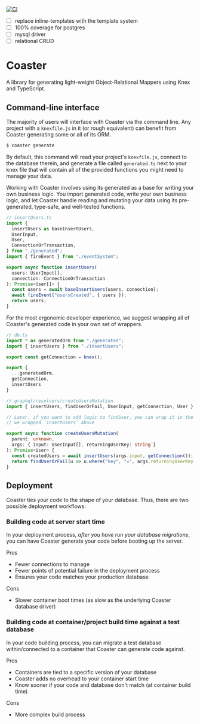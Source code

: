 [![CI](https://github.com/baublet/coaster/actions/workflows/continuous-testing.yml/badge.svg)](https://github.com/baublet/coaster/actions/workflows/continuous-testing.yml)

- [ ] replace inline-templates with the template system
- [ ] 100% coverage for postgres
- [ ] mysql driver
- [ ] relational CRUD

# Coaster

A library for generating light-weight Object-Relational Mappers using Knex and TypeScript.

## Command-line interface

The majority of users will interface with Coaster via the command line. Any project with a `knexfile.js` in it (or rough equivalent) can benefit from Coaster generating some or all of its ORM.

```sh
$ coaster generate
```

By default, this command will read your project's `knexfile.js`, connect to the database therein, and generate a file called `generated.ts` next to your knex file that will contain all of the provided functions you might need to manage your data.

Working with Coaster involves using its generated as a base for writing your own business logic. You import generated code, write your own business logic, and let Coaster handle reading and mutating your data using its pre-generated, type-safe, and well-tested functions.

```ts
// insertUsers.ts
import {
  insertUsers as baseInsertUsers,
  UserInput,
  User,
  ConnectionOrTransaction,
} from "./generated";
import { fireEvent } from "./eventSystem";

export async function insertUsers(
  users: UserInput[],
  connection: ConnectionOrTransaction
): Promise<User[]> {
  const users = await baseInsertUsers(users, connection);
  await fireEvent("usersCreated", { users });
  return users;
}
```

For the most ergonomic developer experience, we suggest wrapping all of Coaster's generated code in your own set of wrappers.

```ts
// db.ts
import * as generatedOrm from "./generated";
import { insertUsers } from "./insertUsers";

export const getConnection = knex();

export {
  ...generatedOrm,
  getConnection,
  insertUsers
}

// graphql/resolvers/createUsersMutation
import { insertUsers, findUserOrFail, UserInput, getConnection, User } from "./db";

// Later, if you want to add logic to findUser, you can wrap it in the same way
// we wrapped `insertUsers` above

export async function createUsersMutation(
  parent: unknown,
  args: { input: UserInput[], returningUserKey: string }
): Promise<User> {
  const createdUsers = await insertUsers(args.input, getConnection());
  return findUserOrFail(u => u.where("key", "=", args.returningUserKey ));
}

```

## Deployment

Coaster ties your code to the shape of your database. Thus, there are two possible deployment workflows:

### Building code at server start time

In your deployment process, _after you have run your database migrations_, you can have Coaster generate your code before booting up the server.

Pros

- Fewer connections to manage
- Fewer points of potential failure in the deployment process
- Ensures your code matches your production database

Cons

- Slower container boot times (as slow as the underlying Coaster database driver)

### Building code at container/project build time against a test database

In your code building process, you can migrate a test database within/connected to a container that Coaster can generate code against.

Pros

- Containers are tied to a specific version of your database
- Coaster adds no overhead to your container start time
- Know sooner if your code and database don't match (at container build time)

Cons

- More complex build process
